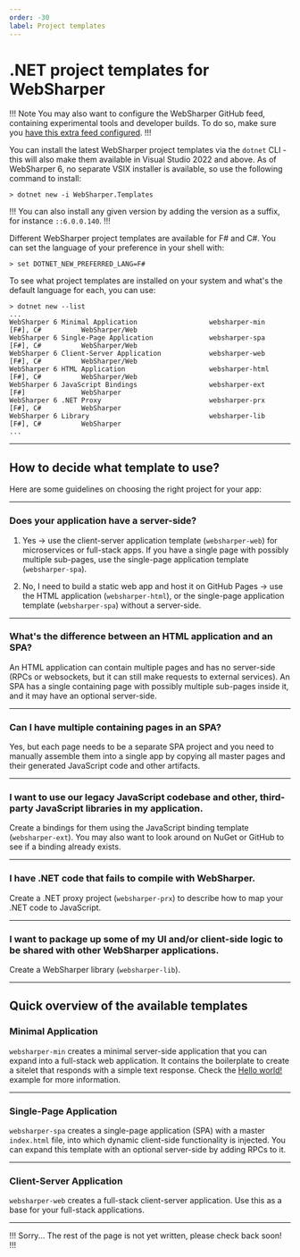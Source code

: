 ```yaml
---
order: -30
label: Project templates
---
```


# .NET project templates for WebSharper

!!! Note
You may also want to configure the WebSharper GitHub feed, containing experimental tools and developer builds. To do so, make sure you [have this extra feed configured](/basics/nuget.md/#configuring-the-websharper-developer-feed).
!!!

You can install the latest WebSharper project templates via the `dotnet` CLI - this will also make them available in Visual Studio 2022 and above. As of WebSharper 6, no separate VSIX installer is available, so use the following command to install:

```text
> dotnet new -i WebSharper.Templates
```

!!!
You can also install any given version by adding the version as a suffix, for instance `::6.0.0.140`.
!!!

Different WebSharper project templates are available for F\# and C\#. You can set the language of your preference in your shell with:

```text
> set DOTNET_NEW_PREFERRED_LANG=F#
```

To see what project templates are installed on your system and what's the default language for each, you can use:

```text
> dotnet new --list
...
WebSharper 6 Minimal Application                  websharper-min           [F#], C#          WebSharper/Web
WebSharper 6 Single-Page Application              websharper-spa           [F#], C#          WebSharper/Web
WebSharper 6 Client-Server Application            websharper-web           [F#], C#          WebSharper/Web
WebSharper 6 HTML Application                     websharper-html          [F#], C#          WebSharper/Web
WebSharper 6 JavaScript Bindings                  websharper-ext           [F#]              WebSharper
WebSharper 6 .NET Proxy                           websharper-prx           [F#], C#          WebSharper
WebSharper 6 Library                              websharper-lib           [F#], C#          WebSharper
...
```

---

## How to decide what template to use?

Here are some guidelines on choosing the right project for your app:

---

### Does your application have a server-side?

1) Yes -> use the client-server application template (`websharper-web`) for microservices or full-stack apps. If you have a single page with possibly multiple sub-pages, use the single-page application template (`websharper-spa`).

2) No, I need to build a static web app and host it on GitHub Pages -> use the HTML application (`websharper-html`), or the single-page application template (`websharper-spa`) without a server-side.

---

### What's the difference between an HTML application and an SPA?

An HTML application can contain multiple pages and has no server-side (RPCs or websockets, but it can still make requests to external services). An SPA has a single containing page with possibly multiple sub-pages inside it, and it may have an optional server-side.

---

### Can I have multiple containing pages in an SPA?

Yes, but each page needs to be a separate SPA project and you need to manually assemble them into a single app by copying all master pages and their generated JavaScript code and other artifacts.

---

### I want to use our legacy JavaScript codebase and other, third-party JavaScript libraries in my application.

Create a bindings for them using the JavaScript binding template (`websharper-ext`). You may also want to look around on NuGet or GitHub to see if a binding already exists.

---

### I have .NET code that fails to compile with WebSharper.

Create a .NET proxy project (`websharper-prx`) to describe how to map your .NET code to JavaScript.

---

### I want to package up some of my UI and/or client-side logic to be shared with other WebSharper applications.

Create a WebSharper library (`websharper-lib`).

---

## Quick overview of the available templates

### Minimal Application

`websharper-min` creates a minimal server-side application that you can expand into a full-stack web application. It contains the boilerplate to create a sitelet that responds with a simple text response. Check the [Hello world!](/examples/hello.md) example for more information.

---

### Single-Page Application

`websharper-spa` creates a single-page application (SPA) with a master `index.html` file, into which dynamic client-side functionality is injected. You can expand this template with an optional server-side by adding RPCs to it.

---

### Client-Server Application

`websharper-web` creates a full-stack client-server application. Use this as a base for your full-stack applications.


---

!!! Sorry...
The rest of the page is not yet written, please check back soon!
!!!
